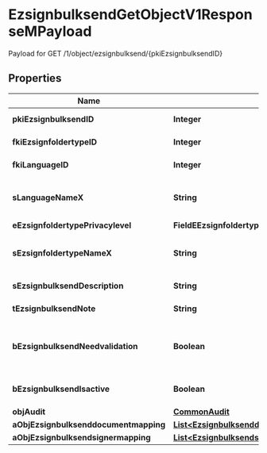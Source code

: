 

# EzsignbulksendGetObjectV1ResponseMPayload

Payload for GET /1/object/ezsignbulksend/{pkiEzsignbulksendID}

## Properties

| Name | Type | Description | Notes |
|------------ | ------------- | ------------- | -------------|
|**pkiEzsignbulksendID** | **Integer** | The unique ID of the Ezsignbulksend |  |
|**fkiEzsignfoldertypeID** | **Integer** | The unique ID of the Ezsignfoldertype. |  |
|**fkiLanguageID** | **Integer** | The unique ID of the Language.  Valid values:  |Value|Description| |-|-| |1|French| |2|English| |  |
|**sLanguageNameX** | **String** | The Name of the Language in the language of the requester |  |
|**eEzsignfoldertypePrivacylevel** | **FieldEEzsignfoldertypePrivacylevel** |  |  |
|**sEzsignfoldertypeNameX** | **String** | The name of the Ezsignfoldertype in the language of the requester |  |
|**sEzsignbulksendDescription** | **String** | The description of the Ezsignbulksend |  |
|**tEzsignbulksendNote** | **String** | Note about the Ezsignbulksend |  |
|**bEzsignbulksendNeedvalidation** | **Boolean** | Whether the Ezsigntemplatepackage was automatically modified and needs a manual validation |  |
|**bEzsignbulksendIsactive** | **Boolean** | Whether the Ezsignbulksend is active or not |  |
|**objAudit** | [**CommonAudit**](CommonAudit.md) |  |  |
|**aObjEzsignbulksenddocumentmapping** | [**List&lt;EzsignbulksenddocumentmappingResponseCompound&gt;**](EzsignbulksenddocumentmappingResponseCompound.md) |  |  |
|**aObjEzsignbulksendsignermapping** | [**List&lt;EzsignbulksendsignermappingResponse&gt;**](EzsignbulksendsignermappingResponse.md) |  |  |



